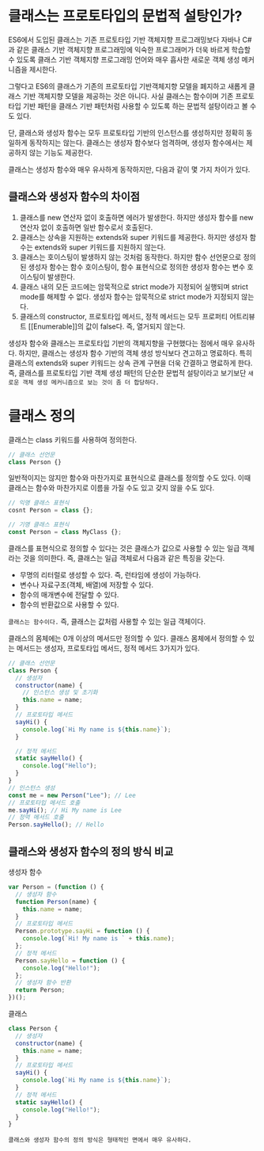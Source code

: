 # 클래스는 프로토타입의 문법적 설탕인가?

ES6에서 도입된 클래스는 기존 프로토타입 기반 객체지향 프로그래밍보다 자바나 C#과 같은 클래스 기반 객체지향 프로그래밍에 익숙한 프로그래머가 더욱 바르게 학습할 수 있도록 클래스 기반 객체지향 프로그래밍 언어와 매우 흡사한 새로운 객체 생성 메커니즘을 제시한다.

그렇다고 ES6의 클래스가 기존의 프로토타입 기반객체지향 모델을 폐지하고 새롭게 클래스 기반 객체지향 모델을 제공하는 것은 아니다. 사실 클래스는 함수이며 기존 프로토타입 기반 패턴을 클래스 기반 패턴처럼 사용할 수 있도록 하는 문법적 설탕이라고 볼 수도 있다.

단, 클래스와 생성자 함수는 모두 프로토타입 기반의 인스턴스를 생성하지만 정확히 동일하게 동작하지는 않는다. 클래스는 생성자 함수보다 엄격하며, 생성자 함수에서는 제공하지 않는 기능도 제공한다.

클래스는 생성자 함수와 매우 유사하게 동작하지만, 다음과 같이 몇 가지 차이가 있다.

## 클래스와 생성자 함수의 차이점

1. 클래스를 new 연산자 없이 호출하면 에러가 발생한다. 하지만 생성자 함수를 new 연산자 없이 호출하면 일반 함수로서 호출된다.
2. 클래스는 상속을 지원하는 extends와 super 키워드를 제공한다. 하지만 생성자 함수는 extends와 super 키워드를 지원하지 않는다.
3. 클래스는 호이스팅이 발생하지 않는 것처럼 동작한다. 하지만 함수 선언문으로 정의된 생성자 함수는 함수 호이스팅이, 함수 표현식으로 정의한 생성자 함수는 변수 호이스팅이 발생한다.
4. 클래스 내의 모든 코드에는 암묵적으로 strict mode가 지정되어 실행되며 strict mode를 해제할 수 없다. 생성자 함수는 암묵적으로 strict mode가 지정되지 않는다.
5. 클래스의 constructor, 프로토타입 메서드, 정적 메서드는 모두 프로퍼티 어트리뷰트 [[Enumerable]]의 값이 false다. 즉, 열거되지 않는다.

생성자 함수와 클래스는 프로토타입 기반의 객체지향을 구현했다는 점에서 매우 유사하다. 하지만, 클래스는 생성자 함수 기반의 객체 생성 방식보다 견고하고 명료하다. 특히 클래스의 extends와 super 키워드는 상속 관계 구현을 더욱 간결하고 명료하게 한다.
즉, 클래스를 프로토타입 기반 객체 생성 패턴의 단순한 문법적 설탕이라고 보기보단 `새로운 객체 생성 메커니즘으로 보는 것이 좀 더 합당하다.`

# 클래스 정의

클래스는 class 키워드를 사용하여 정의한다.

```js
// 클래스 선언문
class Person {}
```

일반적이지는 않지만 함수와 마찬가지로 표현식으로 클래스를 정의할 수도 있다. 이때 클래스는 함수와 마찬가지로 이름을 가질 수도 있고 갖지 않을 수도 있다.

```js
// 익명 클래스 표현식
cosnt Person = class {};

// 기명 클래스 표현식
const Person = class MyClass {};
```

클래스를 표현식으로 정의할 수 있다는 것은 클래스가 값으로 사용할 수 있는 일급 객체라는 것을 의미한다.
즉, 클래스는 일급 객체로서 다음과 같은 특징을 갖는다.

- 무명의 리터럴로 생성할 수 있다. 즉, 런타임에 생성이 가능하다.
- 변수나 자료구조(객체, 배열)에 저장할 수 있다.
- 함수의 매개변수에 전달할 수 있다.
- 함수의 반환값으로 사용할 수 있다.

`클래스는 함수이다.`
즉, 클래스는 값처럼 사용할 수 있는 일급 객체이다.

클래스의 몸체에는 0개 이상의 메서드만 정의할 수 있다.
클래스 몸체에서 정의할 수 있는 메서드는 생성자, 프로토타입 메서드, 정적 메서드 3가지가 있다.

```js
// 클래스 선언문
class Person {
  // 생성자
  constructor(name) {
    // 인스턴스 생성 및 초기화
    this.name = name;
  }
  // 프로토타입 메서드
  sayHi() {
    console.log(`Hi My name is ${this.name}`);
  }

  // 정적 메서드
  static sayHello() {
    console.log("Hello");
  }
}
// 인스턴스 생성
const me = new Person("Lee"); // Lee
// 프로토타입 메서드 호출
me.sayHi(); // Hi My name is Lee
// 정먹 메서드 호출
Person.sayHello(); // Hello
```

## 클래스와 생성자 함수의 정의 방식 비교

생성자 함수

```js
var Person = (function () {
  // 생성자 함수
  function Person(name) {
    this.name = name;
  }
  // 프로토타입 메서드
  Person.prototype.sayHi = function () {
    console.log(`Hi! My name is ` + this.name);
  };
  // 정적 메서드
  Person.sayHello = function () {
    console.log("Hello!");
  };
  // 생성자 함수 반환
  return Person;
})();
```

클래스

```js
class Person {
  // 생성자
  constructor(name) {
    this.name = name;
  }
  // 프로토타입 메서드
  sayHi() {
    console.log(`Hi My name is ${this.name}`);
  }
  // 정적 메서드
  static sayHello() {
    console.log("Hello!");
  }
}
```

`클래스와 생성자 함수의 정의 방식은 형태적인 면에서 매우 유사하다.`
